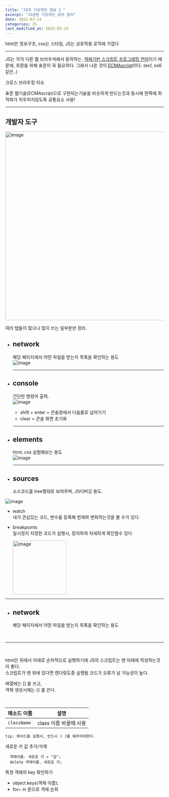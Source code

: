 ```yaml
---
title: "JS의 기초적인 정보 1 "
excerpt: "JS관련 기초적인 정의 정리"
date: 2022-03-14
categories: JS
last_modified_at: 2022-03-14
---
```


html은 정보구조, css는 스타일, JS는 상호작용 로직에 가깝다

---

JS는 각각 다른 웹 브라우저에서 동작하는, <u>객체기반 스크립트 프로그래밍 언어</u>이기 때문에, 호환을 위해 표준이 꼭 필요하다. 그래서 나온 것이 <u>ECMAscript</u>이다. (es1, es6같은..)

크로스 브라우징 이슈

표준 웹기술(ECMAscrip)으로 구현되는기술을 비슷하게 만드는것과 동시에 한쪽에 최적화가 치우치지않도록 공통요소 사용!

---

## 개발자 도구

<img width="598" alt="image" src="https://user-images.githubusercontent.com/91597005/158096308-2d1e45ef-7ff7-45d4-a882-6f382f121a4b.png">

여러 탭들이 많으나 많이 쓰는 일부분만 정리.

- ## network

  해당 페이지에서 어떤 파일을 받는지 목록을 확인하는 용도 <br>
  ![image](https://user-images.githubusercontent.com/91597005/158097223-16c7fe55-3106-46be-ab18-fe1a914cdaa4.png)

  ***

- ## console

  간단한 명령어 출력. <br>
  ![image](https://user-images.githubusercontent.com/91597005/158097116-4a733e18-5dd0-437a-b195-2c10e8d5358c.png)

  - shift + enter = 콘솔창에서 다음줄로 넘어가기
  - clear = 콘솔 화면 초기화

  ***

- ## elements

  html, css 실험해보는 용도 <br>
  ![image](https://user-images.githubusercontent.com/91597005/158097365-bb36bbd2-cbd3-4ad8-b12e-8e82ed08acf7.png)

  ***

- ## sources
  소스코드를 tree형태로 보여주며, JS디버깅 용도.<br>

![image](https://user-images.githubusercontent.com/91597005/158097270-20765629-eea7-4966-a36b-e66b0bec2b44.png)

- watch  
  내가 관심있는 코드, 변수를 등록해 현재와 변화하는것을 볼 수가 있다.
- breakpoints  
  일시정지 지정한 코드가 실행시, 정지하여 자세하게 확인할수 있다

  <img width="170" alt="image" src="https://user-images.githubusercontent.com/91597005/158097510-b11a502e-8b06-4b61-ab6c-0bc015101ab2.png">

---

- ## network

  해당 페이지에서 어떤 파일을 받는지 목록을 확인하는 용도 <br>

  <br>

---

  <br>

html은 위에서 아래로 순차적으로 실행하기에 JS의 스크립트는 맨 아래에 작성하는것이 좋다.  
스크립트가 맨 위에 있다면 렌더링도중 실행될 코드가 오류가 날 가능성이 높다.

배열에는 [] 를 쓰고,  
객체 생성시에는 {} 를 쓴다.

 <br>
 
| 메소드 이름 |                                                                                         설명                                                                                         |
| ----------- | :----------------------------------------------------------------------------------------------------------------------------------------------------------------------------------: |
| `className` |                                                                                class 이름 바꿀때 사용                                                                                |

`tip: 메서드를 실행시, 반드시 ( )를 해주어야한다.`

새로운 키 값 추가/삭제

```
  객체이름. 새로운 키 = "값";
  delete 객체이름. 새로운 키;
```

특정 객체의 key 확인하기

- object.keys(객체 이름);
- for~ in 문으로 객체 순회
